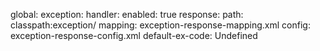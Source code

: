 global:
  exception:
    handler:
      enabled: true
      response:
        path: classpath:exception/
        mapping: exception-response-mapping.xml
        config: exception-response-config.xml
        default-ex-code: Undefined